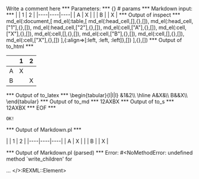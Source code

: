 Write a comment here
*** Parameters: ***
{} # params 
*** Markdown input: ***
|    | 1  | 2  |
|----|----|----|
|  A | X  |    |
|  B |    | X  |
*** Output of inspect ***
md_el(:document,[
	md_el(:table,[
		md_el(:head_cell,[],{},[]),
		md_el(:head_cell,["1"],{},[]),
		md_el(:head_cell,["2"],{},[]),
		md_el(:cell,["A"],{},[]),
		md_el(:cell,["X"],{},[]),
		md_el(:cell,[],{},[]),
		md_el(:cell,["B"],{},[]),
		md_el(:cell,[],{},[]),
		md_el(:cell,["X"],{},[])
	],{:align=>[:left, :left, :left]},[])
],{},[])
*** Output of to_html ***
<table><thead><tr><th /><th>1</th><th>2</th></tr></thead><tbody><tr><td style='text-align: left;'>A</td><td style='text-align: left;'>X</td><td style='text-align: left;' />
</tr><tr><td style='text-align: left;'>B</td><td style='text-align: left;' /><td style='text-align: left;'>X</td>
</tr></tbody></table>
*** Output of to_latex ***
\begin{tabular}{l|l|l}
&1&2\\
\hline 
A&X&\\
B&&X\\
\end{tabular}
*** Output of to_md ***
12AXBX
*** Output of to_s ***
12AXBX
*** EOF ***



	OK!



*** Output of Markdown.pl ***
<p>|    | 1  | 2  |
|----|----|----|
|  A | X  |    |
|  B |    | X  |</p>

*** Output of Markdown.pl (parsed) ***
Error: #<NoMethodError: undefined method `write_children' for <div> ... </>:REXML::Element>
